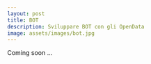 ```yaml
---
layout: post
title: BOT
description: Sviluppare BOT con gli OpenData
image: assets/images/bot.jpg
---
```


Coming soon ...
